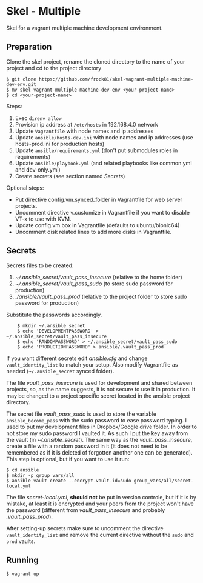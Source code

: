 # Skel - Multiple

Skel for a vagrant multiple machine development environment.

## Preparation

Clone the skel project, rename the cloned directory to the name of your project and cd to the project directory

    $ git clone https://github.com/frock81/skel-vagrant-multiple-machine-dev-env.git
    $ mv skel-vagrant-multiple-machine-dev-env <your-project-name>
    $ cd <your-project-name>

Steps:

1. Exec `direnv allow`
1. Provision ip address at `/etc/hosts` in 192.168.4.0 network
1. Update `Vagrantfile` with node names and ip addresses
1. Update `ansible/hosts-dev.ini` with node names and ip addresses (use hosts-prod.ini for production hosts)
1. Update `ansible/requirements.yml` (don't put submodules roles in requirements)
1. Update `ansible/playbook.yml` (and related playbooks like common.yml and dev-only.yml)
1. Create secrets (see section named _Secrets_)

Optional steps:

- Put directive config.vm.synced_folder in Vagrantfile for web server projects.
- Uncomment directive v.customize in Vagrantfile if you want to disable VT-x to use with KVM.
- Update config.vm.box in Vagrantfile (defaults to ubuntu/bionic64)
- Uncomment disk related lines to add more disks in Vagrantfile.

## Secrets

Secrets files to be created:

1. _~/.ansible_secret/vault_pass_insecure_ (relative to the home folder)
1. _~/.ansible_secret/vault_pass_sudo_ (to store sudo password for production)
1. _./ansible/vault_pass_prod_ (relative to the project folder to store sudo password for production)

Substitute the passwords accordingly.

```
    $ mkdir ~/.ansible_secret
    $ echo 'DEVELOPMENTPASSWORD' > ~/.ansible_secret/vault_pass_insecure
    $ echo 'RANDOMPASSWORD' > ~/.ansible_secret/vault_pass_sudo
    $ echo 'PRODUCTIONPASSWORD' > ansible/.vault_pass_prod
```

If you want different secrets edit _ansible.cfg_ and change `vault_identity_list` to match your setup. Also modify Vagrantfile as needed (`~/.ansible_secret` synced folder).

The file _vault_pass_insecure_ is used for development and shared between projects, so, as the name suggests, it is not secure to use it in production. It may be changed to a project specific secret located in the ansible project directory.

The secret file _vault_pass_sudo_ is used to store the variable `ansible_become_pass` with the sudo password to ease password typing. I used to put my development files in Dropbox/Google drive folder. In order to not store my sudo password I vaulted it. As such I put the key away from the vault (in _~/.ansible_secret_). The same way as the _vault_pass_insecure_, create a file with a random password in it (it does not need to be remembered as if it is deleted of forgotten another one can be generated). This step is optional, but if you want to use it run:

    $ cd ansible
    $ mkdir -p group_vars/all
    $ ansible-vault create --encrypt-vault-id=sudo group_vars/all/secret-local.yml

The file _secret-local.yml_, **should not** be put in version controle, but if it is by mistake, at least it is encrypted and your peers from the project won't have the password (different from _vault_pass_insecure_ and probably _.vault_pass_prod_).

After setting-up secrets make sure to uncomment the directive `vault_identity_list` and remove the current directive without the `sudo` and `prod` vaults.

## Running

    $ vagrant up
